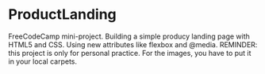 # ProductLanding
FreeCodeCamp mini-project. Building a  simple producy landing page with HTML5 and CSS. Using new attributes like flexbox and @media. REMINDER: this project is only for personal practice. 
For the images, you have to put it in your local carpets.

